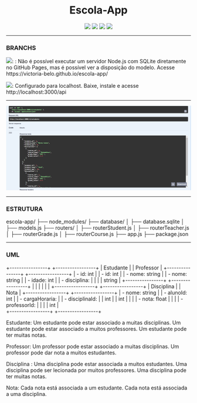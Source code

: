 <h1 align="center"> Escola-App </h1>
<p align="center">
  <img src="https://img.shields.io/badge/Node.js-43853D?style=for-the-badge&logo=node.js&logoColor=white" />
  <img src="https://img.shields.io/badge/SQLite-07405E?style=for-the-badge&logo=sqlite&logoColor=white" />
  <img src="https://img.shields.io/badge/sequelize-323330?style=for-the-badge&logo=sequelize&logoColor=blue" />
  <img src="https://img.shields.io/badge/FINALIZADO-green?logo=github&label=STATUS" />
</p>
<hr>
<h3>BRANCHS</h3>
<img src="https://img.shields.io/badge/MAIN-8A2BE2?logo=git&label=BRANCH&labelColor=white" />: : Não é possível executar um servidor Node.js com SQLite diretamente no GitHub Pages, mas é possível ver a disposição do modelo. Acesse https://victoria-belo.github.io/escola-app/

<img src="https://img.shields.io/badge/DEV-8A2BE2?logo=git&label=BRANCH&labelColor=white" />: Configurado para localhost. Baixe, instale e acesse http://localhost:3000/api 

<hr>
<img src="swagger-ui-dist/demo.png" />
<hr> 
<h3>ESTRUTURA</h3>
escola-app/
  ├── node_modules/ 
  ├── database/
  │   ├── database.sqlite
  │   ├── models.js
  ├── routers/
  │   ├── routerStudent.js
  │   ├── routerTeacher.js
  │   ├── routerGrade.js
  │   ├── routerCourse.js
  ├── app.js
  ├── package.json


<hr>
<h3>UML</h3>

+----------------+     +-----------------+
|     Estudante  |     |    Professor    |
+----------------+     +-----------------+
| - id: int      |     | - id: int       |
| - nome: string |     | - nome: string  |
| - idade: int   |     | - disciplina:   |
|                |     |   string        |
+----------------+     +-----------------+
        |                       |
        |                       |
        |                       |
+-----------------+   +-----------------+
|  Disciplina     |   |      Nota       |
+-----------------+   +-----------------+
| - nome: string  |   | - alunoId: int  |
| - cargaHoraria: |   | - disciplinaId: |
|   int           |   |   int           |
|                 |   | - nota: float   |
|                 |   | - professorId:  |
|                 |   | int             |   
+-----------------+   +-----------------+


Estudante:
Um estudante pode estar associado a muitas disciplinas.
Um estudante pode estar associado a muitos professores.
Um estudante pode ter muitas notas.

Professor:
Um professor pode estar associado a muitas disciplinas.
Um professor pode dar nota a muitos estudantes.

Disciplina :
Uma disciplina pode estar associada a muitos estudantes.
Uma disciplina pode ser lecionada por muitos professores.
Uma disciplina pode ter muitas notas.

Nota:
Cada nota está associada a um estudante.
Cada nota está associada a uma disciplina.
